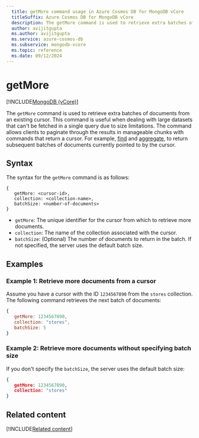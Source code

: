```yaml
---
  title: getMore command usage in Azure Cosmos DB for MongoDB vCore
  titleSuffix: Azure Cosmos DB for MongoDB vCore
  description: The getMore command is used to retrieve extra batches of documents from an existing cursor.
  author: avijitgupta
  ms.author: avijitgupta
  ms.service: azure-cosmos-db
  ms.subservice: mongodb-vcore
  ms.topic: reference
  ms.date: 09/12/2024
---
```


# getMore

[!INCLUDE[MongoDB (vCore)](~/reusable-content/ce-skilling/azure/includes/cosmos-db/includes/appliesto-mongodb-vcore.md)]

The `getMore` command is used to retrieve extra batches of documents from an existing cursor. This command is useful when dealing with large datasets that can't be fetched in a single query due to size limitations. The command allows clients to paginate through the results in manageable chunks with commands that return a cursor. For example, [find](./find.md) and [aggregate](../aggregation/aggregate.md), to return subsequent batches of documents currently pointed to by the cursor.

## Syntax

The syntax for the `getMore` command is as follows:

```
{
   getMore: <cursor-id>,
   collection: <collection-name>,
   batchSize: <number-of-documents>
}
```

- `getMore`: The unique identifier for the cursor from which to retrieve more documents.
- `collection`: The name of the collection associated with the cursor.
- `batchSize`: (Optional) The number of documents to return in the batch. If not specified, the server uses the default batch size.

## Examples

### Example 1: Retrieve more documents from a cursor

Assume you have a cursor with the ID `1234567890` from the `stores` collection. The following command retrieves the next batch of documents:

```javascript
{
   getMore: 1234567890,
   collection: "stores",
   batchSize: 5
}
```

### Example 2: Retrieve more documents without specifying batch size

If you don't specify the `batchSize`, the server uses the default batch size:

```json
{
   getMore: 1234567890,
   collection: "stores"
}
```

## Related content

[!INCLUDE[Related content](../includes/related-content.md)]
